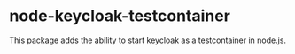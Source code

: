 # node-keycloak-testcontainer

This package adds the ability to start keycloak as a testcontainer in node.js.

